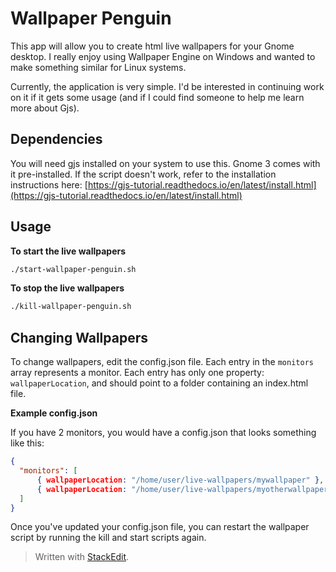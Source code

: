 # Wallpaper Penguin

This app will allow you to create html live wallpapers for your Gnome desktop. I really enjoy using Wallpaper Engine on Windows and wanted to make something similar for Linux systems.

Currently, the application is very simple. I'd be interested in continuing work on it if it gets some usage (and if I could find someone to help me learn more about Gjs).

## Dependencies

You will need gjs installed on your system to use this. Gnome 3 comes with it pre-installed. If the script doesn't work, refer to the installation instructions here: [https://gjs-tutorial.readthedocs.io/en/latest/install.html](https://gjs-tutorial.readthedocs.io/en/latest/install.html)

## Usage

**To start the live wallpapers**
```bash
./start-wallpaper-penguin.sh
```

**To stop the live wallpapers**
```bash
./kill-wallpaper-penguin.sh
```

## Changing Wallpapers

To change wallpapers, edit the config.json file. Each entry in the `monitors` array represents a monitor. Each entry has only one property: `wallpaperLocation`, and should point to a folder containing an index.html file.

**Example config.json**

If you have 2 monitors, you would have a config.json that looks something like this:

```json
{
  "monitors": [
	  { wallpaperLocation: "/home/user/live-wallpapers/mywallpaper" },
	  { wallpaperLocation: "/home/user/live-wallpapers/myotherwallpaper" }
  ]
}
```

Once you've updated your config.json file, you can restart the wallpaper script by running the kill and start scripts again.

> Written with [StackEdit](https://stackedit.io/).